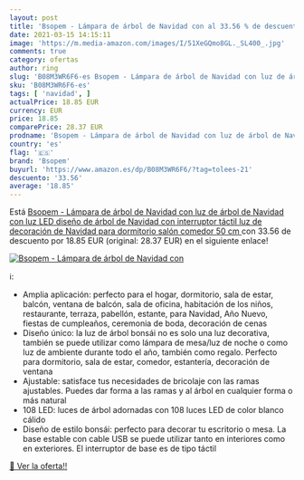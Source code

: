 ```yaml
---
layout: post
title: 'Bsopem - Lámpara de árbol de Navidad con al 33.56 % de descuento'
date: 2021-03-15 14:15:11
image: 'https://m.media-amazon.com/images/I/51XeGQmo8GL._SL400_.jpg'
comments: true
category: ofertas
author: ring
slug: 'B08M3WR6F6-es Bsopem - Lámpara de árbol de Navidad con luz de árbol de...'
sku: 'B08M3WR6F6-es'
tags: [ 'navidad', ]
actualPrice: 18.85 EUR
currency: EUR
price: 18.85
comparePrice: 28.37 EUR
prodname: 'Bsopem - Lámpara de árbol de Navidad con luz de árbol de Navidad con luz LED  diseño de árbol de Navidad con interruptor táctil  luz de decoración de Navidad para dormitorio  salón comedor  50 cm '
country: 'es'
flag: '🇪🇸'
brand: 'Bsopem'
buyurl: 'https://www.amazon.es/dp/B08M3WR6F6/?tag=tolees-21'
descuento: '33.56'
average: '18.85'
---
```


Está [Bsopem - Lámpara de árbol de Navidad con luz de árbol de Navidad con luz LED  diseño de árbol de Navidad con interruptor táctil  luz de decoración de Navidad para dormitorio  salón comedor  50 cm ](https://www.amazon.es/dp/B08M3WR6F6/?tag=tolees-21) con 33.56 de descuento por 18.85 EUR (original: 28.37 EUR) en el siguiente enlace!

[![Bsopem - Lámpara de árbol de Navidad con](https://m.media-amazon.com/images/I/51XeGQmo8GL._SL400_.jpg)](https://www.amazon.es/dp/B08M3WR6F6/?tag=tolees-21)

ℹ️:

- Amplia aplicación: perfecto para el hogar, dormitorio, sala de estar, balcón, ventana de balcón, sala de oficina, habitación de los niños, restaurante, terraza, pabellón, estante, para Navidad, Año Nuevo, fiestas de cumpleaños, ceremonia de boda, decoración de cenas
- Diseño único: la luz de árbol bonsái no es solo una luz decorativa, también se puede utilizar como lámpara de mesa/luz de noche o como luz de ambiente durante todo el año, también como regalo. Perfecto para dormitorio, sala de estar, comedor, estantería, decoración de ventana
- Ajustable: satisface tus necesidades de bricolaje con las ramas ajustables. Puedes dar forma a las ramas y al árbol en cualquier forma o más natural
- 108 LED: luces de árbol adornadas con 108 luces LED de color blanco cálido
- Diseño de estilo bonsái: perfecto para decorar tu escritorio o mesa. La base estable con cable USB se puede utilizar tanto en interiores como en exteriores. El interruptor de base es de tipo táctil

[🛒 Ver la oferta!!](https://www.amazon.es/dp/B08M3WR6F6/?tag=tolees-21)
